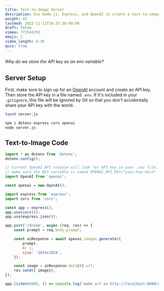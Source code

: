 ```yaml
---
title: Text-to-Image Server
description: Use Node.js, Express, and OpenAI to create a text-to-image API
weight: 42
lastmod: 2022-11-11T10:23:30-09:00
draft: false
vimeo: 773544292
emoji: 🤖
video_length: 4:36
quiz: true
---
```


<quiz-modal options="separation of concerns:to share with friends:to avoid leaking credentials" answer="to avoid leaking credentials" prize="13">
  <h6>Why do we store the API key as an env variable?</h6>
</quiz-modal>

## Server Setup

First, make sure to sign up for an [OpenAI](https://openai.com/api/) account and create an API key. Then store the API key in a file named `.env`. If it's included in your `.gitignore`, this file will be ignored by Git so that you don't accidentally share your API key with the world.

```bash
touch server.js

npm i dotenv express cors openai
node server.js
```

## Text-to-Image Code

```js
import * as dotenv from 'dotenv';
dotenv.config();

// Current OpenAI API release will look for API key in your .env file.
// make sure the KEY variable is named OPENAI_API_KEY="your-key-here"
import OpenAI from 'openai';

const openai = new OpenAI();

import express from 'express';
import cors from 'cors';

const app = express();
app.use(cors());
app.use(express.json());

app.post('/dream', async (req, res) => {
    const prompt = req.body.prompt;

    const aiResponse = await openai.images.generate({
        prompt,
        n: 1,
        size: '1024x1024',
    });

    const image = aiResponse.data[0].url;
    res.send({ image});
});

app.listen(8080, () => console.log('make art on http://localhost:8080/dream'));
```
